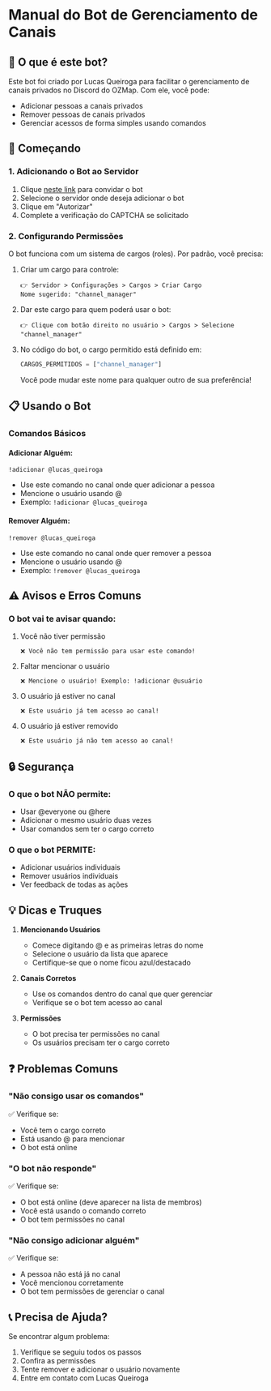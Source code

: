 # Manual do Bot de Gerenciamento de Canais

## 🤖 O que é este bot?

Este bot foi criado por Lucas Queiroga para facilitar o gerenciamento de canais privados no Discord do OZMap. Com ele, você pode:

- Adicionar pessoas a canais privados
- Remover pessoas de canais privados
- Gerenciar acessos de forma simples usando comandos

## 🚀 Começando

### 1. Adicionando o Bot ao Servidor

1. Clique <a href="https://discord.com/oauth2/authorize?client_id=1305490732605374535&permissions=268504080&integration_type=0&scope=bot+applications.commands" target="_blank">neste link</a> para convidar o bot
2. Selecione o servidor onde deseja adicionar o bot
3. Clique em "Autorizar"
4. Complete a verificação do CAPTCHA se solicitado

### 2. Configurando Permissões

O bot funciona com um sistema de cargos (roles). Por padrão, você precisa:

1. Criar um cargo para controle:
   ```
   👉 Servidor > Configurações > Cargos > Criar Cargo
   Nome sugerido: "channel_manager"
   ```
2. Dar este cargo para quem poderá usar o bot:
   ```
   👉 Clique com botão direito no usuário > Cargos > Selecione "channel_manager"
   ```
3. No código do bot, o cargo permitido está definido em:
   ```python
   CARGOS_PERMITIDOS = ["channel_manager"]
   ```
   Você pode mudar este nome para qualquer outro de sua preferência!

## 📋 Usando o Bot

### Comandos Básicos

#### Adicionar Alguém:

```
!adicionar @lucas_queiroga
```

- Use este comando no canal onde quer adicionar a pessoa
- Mencione o usuário usando @
- Exemplo: `!adicionar @lucas_queiroga`

#### Remover Alguém:

```
!remover @lucas_queiroga
```

- Use este comando no canal onde quer remover a pessoa
- Mencione o usuário usando @
- Exemplo: `!remover @lucas_queiroga`

## ⚠️ Avisos e Erros Comuns

### O bot vai te avisar quando:

1. Você não tiver permissão
   ```
   ❌ Você não tem permissão para usar este comando!
   ```
2. Faltar mencionar o usuário
   ```
   ❌ Mencione o usuário! Exemplo: !adicionar @usuário
   ```
3. O usuário já estiver no canal
   ```
   ❌ Este usuário já tem acesso ao canal!
   ```
4. O usuário já estiver removido
   ```
   ❌ Este usuário já não tem acesso ao canal!
   ```

## 🔒 Segurança

### O que o bot NÃO permite:

- Usar @everyone ou @here
- Adicionar o mesmo usuário duas vezes
- Usar comandos sem ter o cargo correto

### O que o bot PERMITE:

- Adicionar usuários individuais
- Remover usuários individuais
- Ver feedback de todas as ações

## 💡 Dicas e Truques

1. **Mencionando Usuários**

   - Comece digitando @ e as primeiras letras do nome
   - Selecione o usuário da lista que aparece
   - Certifique-se que o nome ficou azul/destacado

2. **Canais Corretos**

   - Use os comandos dentro do canal que quer gerenciar
   - Verifique se o bot tem acesso ao canal

3. **Permissões**
   - O bot precisa ter permissões no canal
   - Os usuários precisam ter o cargo correto

## ❓ Problemas Comuns

### "Não consigo usar os comandos"

✅ Verifique se:

- Você tem o cargo correto
- Está usando @ para mencionar
- O bot está online

### "O bot não responde"

✅ Verifique se:

- O bot está online (deve aparecer na lista de membros)
- Você está usando o comando correto
- O bot tem permissões no canal

### "Não consigo adicionar alguém"

✅ Verifique se:

- A pessoa não está já no canal
- Você mencionou corretamente
- O bot tem permissões de gerenciar o canal

## 📞 Precisa de Ajuda?

Se encontrar algum problema:

1. Verifique se seguiu todos os passos
2. Confira as permissões
3. Tente remover e adicionar o usuário novamente
4. Entre em contato com Lucas Queiroga
